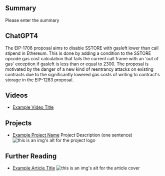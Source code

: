 ## Summary

Please enter the summary

## ChatGPT4

The EIP-1706 proposal aims to disable SSTORE with gasleft lower than call stipend in Ethereum. This is done by adding a condition to the SSTORE opcode gas cost calculation that fails the current call frame with an 'out of gas' exception if gasleft is less than or equal to 2300. The proposal is motivated by the danger of a new kind of reentrancy attacks on existing contracts due to the significantly lowered gas costs of writing to contract's storage in the EIP-1283 proposal.

## Videos

- [Example Video Title](https://www.youtube.com/watch?v=TDGq4aeevgY)

## Projects

- [Example Project Name](https://xxxx.xxx/xxxxx) Project Description (one sentence) ![this is an img's alt for the project logo](https://xxxx.xxx/project-logo.xxx)

## Further Reading

- [Example Article Title](https://xxxx.xxx/xxxxx) ![this is an img's alt for the article cover](https://xxxx.xxx/article-cover.xxx)
